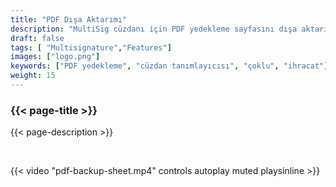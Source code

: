 ```yaml
---
title: "PDF Dışa Aktarımı"
description: "MultiSig cüzdanı için PDF yedekleme sayfasını dışa aktarın"
draft: false
tags: [ "Multisignature","Features"]
images: ["logo.png"]
keywords: ["PDF yedekleme", "cüzdan tanımlayıcısı", "çoklu", "ihracat"]
weight: 15
---
```


### {{< page-title >}} 
{{< page-description >}} 

<br>


{{< video "pdf-backup-sheet.mp4" controls  autoplay muted playsinline >}}